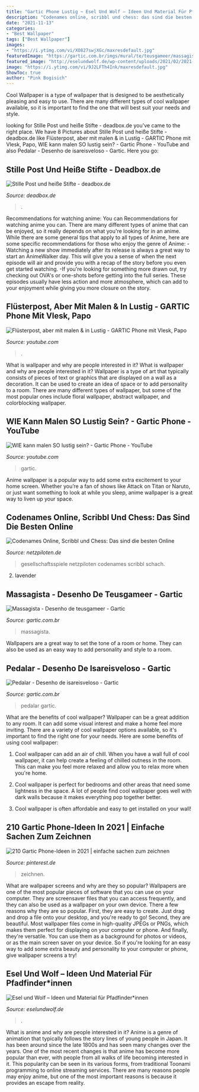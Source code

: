 ```yaml
---
title: "Gartic Phone Lustig ~ Esel Und Wolf – Ideen Und Material Für Pfadfinder*innen"
description: "Codenames online, scribbl und chess: das sind die besten online"
date: "2021-11-13"
categories:
- "Best Wallpaper"
tags: ["Best Wallpaper"]
images:
- "https://i.ytimg.com/vi/XO827swjXGc/maxresdefault.jpg"
featuredImage: "https://gartic.com.br/imgs/mural/te/teusgameer/massagista-10.png"
featured_image: "http://eselundwolf.de/wp-content/uploads/2021/02/2021-Actionbound-520x273.jpg"
image: "https://i.ytimg.com/vi/9J2LFTh4Ink/maxresdefault.jpg"
ShowToc: true
author: "Pink Bogisich"
---
```



Cool Wallpaper is a type of wallpaper that is designed to be aesthetically pleasing and easy to use. There are many different types of cool wallpaper available, so it is important to find the one that will best suit your needs and style.

	

		
looking for Stille Post und heiße Stifte - deadbox.de you've came to the right place. We have 8 Pictures about Stille Post und heiße Stifte - deadbox.de like Flüsterpost, aber mit malen &amp; in Lustig - GARTIC Phone mit Vlesk, Papo, WIE kann malen SO lustig sein? - Gartic Phone - YouTube and also Pedalar - Desenho de isareisveloso - Gartic. Here you go:
		
    
## Stille Post Und Heiße Stifte - Deadbox.de

<img loading=lazy src="https://deadbox.de/wp-content/uploads/2021/03/trump.gif" onerror="this.onerror=null;this.src='https://tse2.mm.bing.net/th?id=OIP.V9jknN__xqp1xuOyiEajXwHaFD&amp;pid=15.1';" alt="Stille Post und heiße Stifte - deadbox.de">

_Source: deadbox.de_

>. 

	

Recommendations for watching anime: You can
Recommendations for watching anime you can. There are many different types of anime that can be enjoyed, so it really depends on what you're looking for in an anime. While there are some general tips that apply to all types of Anime, here are some specific recommendations for those who enjoy the genre of Anime: 
-Watching a new show immediately after its release is always a great way to start an AnimeWalker day. This will give you a sense of when the next episode will air and provide you with a recap of the story before you even get started watching. 
-If you're looking for something more drawn out, try checking out OVA's or one-shots before getting into the full series. These episodes usually have less action and more atmosphere, which can add to your enjoyment while giving you more closure on the story.

    
## Flüsterpost, Aber Mit Malen &amp; In Lustig - GARTIC Phone Mit Vlesk, Papo

<img loading=lazy src="https://i.ytimg.com/vi/9J2LFTh4Ink/maxresdefault.jpg" onerror="this.onerror=null;this.src='https://tse2.mm.bing.net/th?id=OIP.7qVdqJtmicwc3aRXXfuBbQHaEK&amp;pid=15.1';" alt="Flüsterpost, aber mit malen &amp; in Lustig - GARTIC Phone mit Vlesk, Papo">

_Source: youtube.com_

>. 

	

What is wallpaper and why are people interested in it?
What is wallpaper and why are people interested in it?
Wallpaper is a type of art that typically consists of pieces of text or graphics that are displayed on a wall as a decoration. It can be used to create an idea of space or to add personality to a room. There are many different types of wallpaper, but some of the most popular ones include floral wallpaper, abstract wallpaper, and colorblocking wallpaper.

    
## WIE Kann Malen SO Lustig Sein? - Gartic Phone - YouTube

<img loading=lazy src="https://i.ytimg.com/vi/XO827swjXGc/maxresdefault.jpg" onerror="this.onerror=null;this.src='https://tse2.mm.bing.net/th?id=OIP.4qfI8oRyWHmVsvCShnH0nQHaEK&amp;pid=15.1';" alt="WIE kann malen SO lustig sein? - Gartic Phone - YouTube">

_Source: youtube.com_

>gartic. 

	

Anime wallpaper is a popular way to add some extra excitement to your home screen. Whether you’re a fan of shows like Attack on Titan or Naruto, or just want something to look at while you sleep, anime wallpaper is a great way to liven up your space.

    
## Codenames Online, Scribbl Und Chess: Das Sind Die Besten Online

<img loading=lazy src="https://www.netzpiloten.de/wp-content/uploads/2020/03/Screenshot-Chess-4Player-NP-1024x748.png" onerror="this.onerror=null;this.src='https://tse4.mm.bing.net/th?id=OIP.Z_OM0kNlJjgNhjCRL0jZFgHaFa&amp;pid=15.1';" alt="Codenames Online, Scribbl und Chess: Das sind die besten Online">

_Source: netzpiloten.de_

>gesellschaftsspiele netzpiloten codenames scribbl schach. 

	

2. lavender 

    
## Massagista - Desenho De Teusgameer - Gartic

<img loading=lazy src="https://gartic.com.br/imgs/mural/te/teusgameer/massagista-10.png" onerror="this.onerror=null;this.src='https://tse2.mm.bing.net/th?id=OIP.bkq6kNZAwKGOWO391IhW3QHaEa&amp;pid=15.1';" alt="Massagista - Desenho de teusgameer - Gartic">

_Source: gartic.com.br_

>massagista. 

	

Wallpapers are a great way to set the tone of a room or home. They can also be used as an easy way to add personality and style to a room.

    
## Pedalar - Desenho De Isareisveloso - Gartic

<img loading=lazy src="https://gartic.com.br/imgs/mural/is/isareisveloso/pedalar.png" onerror="this.onerror=null;this.src='https://tse2.mm.bing.net/th?id=OIP.V8Woh9AvbVW7K7qFqkHDzQHaEa&amp;pid=15.1';" alt="Pedalar - Desenho de isareisveloso - Gartic">

_Source: gartic.com.br_

>pedalar gartic. 

	

What are the benefits of cool wallpaper?
Wallpaper can be a great addition to any room. It can add some visual interest and make a home feel more inviting. There are a variety of cool wallpaper options available, so it's important to find the right one for your needs. Here are some benefits of using cool wallpaper: 
1. Cool wallpaper can add an air of chill. When you have a wall full of cool wallpaper, it can help create a feeling of chilled outness in the room. This can make you feel more relaxed and allow you to relax more when you're home. 

2. Cool wallpaper is perfect for bedrooms and other areas that need some lightness in the space. A lot of people find cool wallpaper goes well with dark walls because it makes everything pop together better. 

3. Cool wallpaper is often affordable and easy to get installed on your wall!

    
## 210 Gartic Phone-Ideen In 2021 | Einfache Sachen Zum Zeichnen

<img loading=lazy src="https://i.pinimg.com/236x/d1/d6/40/d1d6408a3ee8666476433ad72cb6f8ce.jpg" onerror="this.onerror=null;this.src='https://tse2.mm.bing.net/th?id=OIP.VZ9l_f8In57G8ZQkTazxywAAAA&amp;pid=15.1';" alt="210 Gartic Phone-Ideen in 2021 | einfache sachen zum zeichnen">

_Source: pinterest.de_

>zeichnen. 

	

What are wallpaper screens and why are they so popular?
Wallpapers are one of the most popular pieces of software that you can use on your computer. They are screensaver files that you can access frequently, and they can also be used as a wallpaper on your own device. There a few reasons why they are so popular. First, they are easy to create. Just drag and drop a file onto your desktop, and you're ready to go! Second, they are beautiful. Most wallpaper files come in high-quality JPEGs or PNGs, which makes them perfect for displaying on your computer or phone. And finally, they're versatile. You can use them as a background for photos or videos, or as the main screen saver on your device. So if you're looking for an easy way to add some extra beauty and personality to your computer or phone, give wallpaper screens a try!

    
## Esel Und Wolf – Ideen Und Material Für Pfadfinder*innen

<img loading=lazy src="http://eselundwolf.de/wp-content/uploads/2021/02/2021-Actionbound-520x273.jpg" onerror="this.onerror=null;this.src='https://tse4.mm.bing.net/th?id=OIP.nZDf9CHqESaVE4xoGWDaaQHaD4&amp;pid=15.1';" alt="Esel und Wolf – Ideen und Material für Pfadfinder*innen">

_Source: eselundwolf.de_

>. 

	

What is anime and why are people interested in it?
Anime is a genre of animation that typically follows the story lines of young people in Japan. It has been around since the late 1800s and has seen many changes over the years. One of the most recent changes is that anime has become more popular than ever, with people from all walks of life becoming interested in it. This popularity can be seen in its various forms, from traditional Toonami programming to online streaming services. There are many reasons people may enjoy anime, but one of the most important reasons is because it provides an escape from reality.

